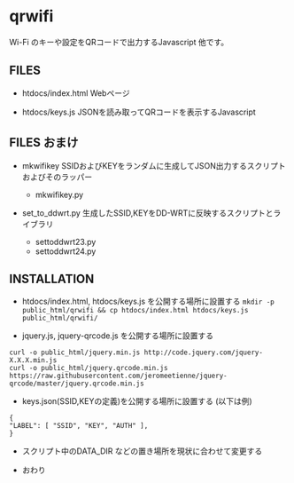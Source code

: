 # qrwifi
Wi-Fi のキーや設定をQRコードで出力するJavascript 他です。  

## FILES

* htdocs/index.html
Webページ

* htdocs/keys.js
JSONを読み取ってQRコードを表示するJavascript

## FILES おまけ

* mkwifikey
SSIDおよびKEYをランダムに生成してJSON出力するスクリプトおよびそのラッパー
  - mkwifikey.py

* set_to_ddwrt.py
生成したSSID,KEYをDD-WRTに反映するスクリプトとライブラリ
  - settoddwrt23.py
  - settoddwrt24.py

## INSTALLATION

* htdocs/index.html, htdocs/keys.js を公開する場所に設置する
```mkdir -p public_html/qrwifi && cp htdocs/index.html htdocs/keys.js public_html/qrwifi/```

* jquery.js, jquery-qrcode.js を公開する場所に設置する
```
curl -o public_html/jquery.min.js http://code.jquery.com/jquery-X.X.X.min.js
curl -o public_html/jquery.qrcode.min.js https://raw.githubusercontent.com/jeromeetienne/jquery-qrcode/master/jquery.qrcode.min.js
```

* keys.json(SSID,KEYの定義)を公開する場所に設置する (以下は例)
```
{
"LABEL": [ "SSID", "KEY", "AUTH" ],
}
```

* スクリプト中のDATA_DIR などの置き場所を現状に合わせて変更する

* おわり
